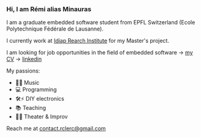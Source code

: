 ### Hi, I am Rémi alias Minauras

I am a graduate embedded software student from EPFL Switzerland (Ecole Polytechnique Fédérale de Lausanne).

I currently work at [Idiap Rearch Institute](https://www.idiap.ch/fr) for my Master's project.

I am looking for job opportunities in the field of embedded software
-> [my CV](https://github.com/Minauras/Minauras/blob/master/CV_clerc.pdf)
-> [linkedin](https://www.linkedin.com/in/remiclerc/)

My passions:
- 🎸🎹 Music
- 💻 Programming
- 🛠⚡ DIY electronics
- 📚 Teaching
- 🕺💃 Theater & Improv

Reach me at contact.rclerc@gmail.com
